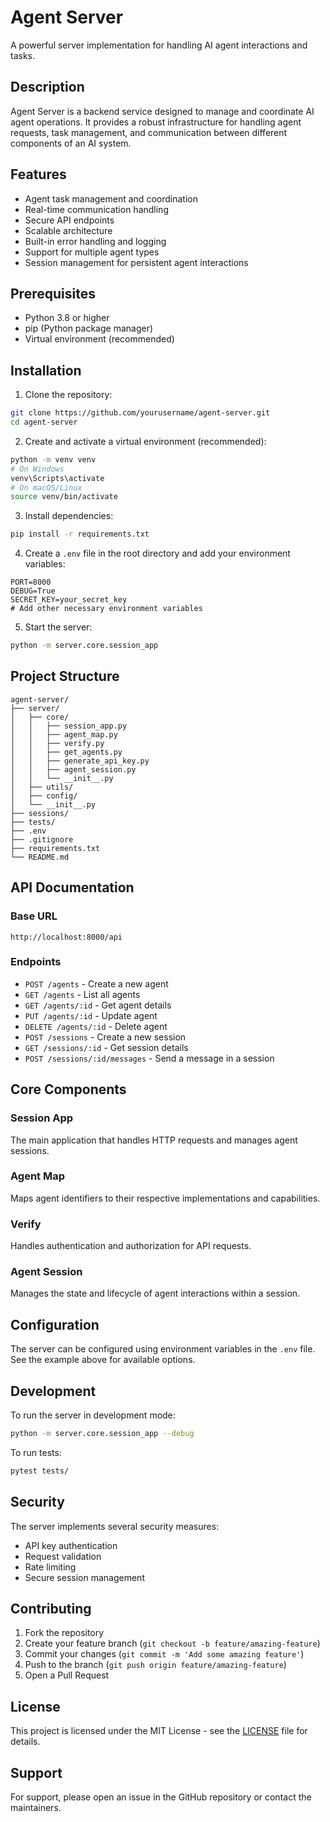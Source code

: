 # Agent Server

A powerful server implementation for handling AI agent interactions and tasks.

## Description

Agent Server is a backend service designed to manage and coordinate AI agent operations. It provides a robust infrastructure for handling agent requests, task management, and communication between different components of an AI system.

## Features

- Agent task management and coordination
- Real-time communication handling
- Secure API endpoints
- Scalable architecture
- Built-in error handling and logging
- Support for multiple agent types
- Session management for persistent agent interactions

## Prerequisites

- Python 3.8 or higher
- pip (Python package manager)
- Virtual environment (recommended)

## Installation

1. Clone the repository:
```bash
git clone https://github.com/yourusername/agent-server.git
cd agent-server
```

2. Create and activate a virtual environment (recommended):
```bash
python -m venv venv
# On Windows
venv\Scripts\activate
# On macOS/Linux
source venv/bin/activate
```

3. Install dependencies:
```bash
pip install -r requirements.txt
```

4. Create a `.env` file in the root directory and add your environment variables:
```env
PORT=8000
DEBUG=True
SECRET_KEY=your_secret_key
# Add other necessary environment variables
```

5. Start the server:
```bash
python -m server.core.session_app
```

## Project Structure

```
agent-server/
├── server/
│   ├── core/
│   │   ├── session_app.py
│   │   ├── agent_map.py
│   │   ├── verify.py
│   │   ├── get_agents.py
│   │   ├── generate_api_key.py
│   │   ├── agent_session.py
│   │   └── __init__.py
│   ├── utils/
│   ├── config/
│   └── __init__.py
├── sessions/
├── tests/
├── .env
├── .gitignore
├── requirements.txt
└── README.md
```

## API Documentation

### Base URL
```
http://localhost:8000/api
```

### Endpoints

- `POST /agents` - Create a new agent
- `GET /agents` - List all agents
- `GET /agents/:id` - Get agent details
- `PUT /agents/:id` - Update agent
- `DELETE /agents/:id` - Delete agent
- `POST /sessions` - Create a new session
- `GET /sessions/:id` - Get session details
- `POST /sessions/:id/messages` - Send a message in a session

## Core Components

### Session App
The main application that handles HTTP requests and manages agent sessions.

### Agent Map
Maps agent identifiers to their respective implementations and capabilities.

### Verify
Handles authentication and authorization for API requests.

### Agent Session
Manages the state and lifecycle of agent interactions within a session.

## Configuration

The server can be configured using environment variables in the `.env` file. See the example above for available options.

## Development

To run the server in development mode:

```bash
python -m server.core.session_app --debug
```

To run tests:

```bash
pytest tests/
```

## Security

The server implements several security measures:
- API key authentication
- Request validation
- Rate limiting
- Secure session management

## Contributing

1. Fork the repository
2. Create your feature branch (`git checkout -b feature/amazing-feature`)
3. Commit your changes (`git commit -m 'Add some amazing feature'`)
4. Push to the branch (`git push origin feature/amazing-feature`)
5. Open a Pull Request

## License

This project is licensed under the MIT License - see the [LICENSE](LICENSE) file for details.

## Support

For support, please open an issue in the GitHub repository or contact the maintainers.
